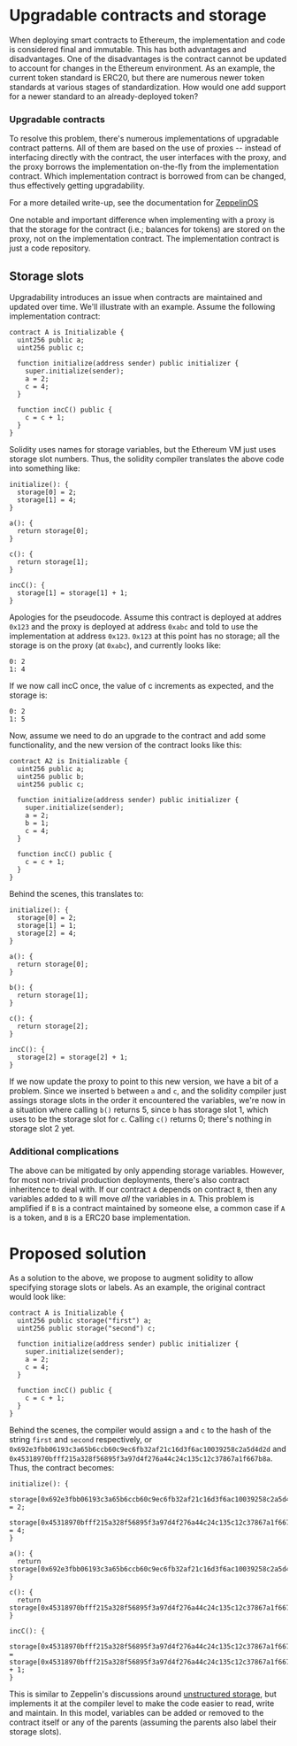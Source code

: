 # Upgradable contracts and storage

When deploying smart contracts to Ethereum, the implementation and code is
considered final and immutable. This has both advantages and disadvantages.
One of the disadvantages is the contract cannot be updated to account for
changes in the Ethereum environment. As an example, the current token
standard is ERC20, but there are numerous newer token standards at various
stages of standardization. How would one add support for a newer standard to
an already-deployed token?

### Upgradable contracts

To resolve this problem, there's numerous implementations of upgradable
contract patterns. All of them are based on the use of proxies -- instead of
interfacing directly with the contract, the user interfaces with the proxy,
and the proxy borrows the implementation on-the-fly from the implementation
contract. Which implementation contract is borrowed from can be changed,
thus effectively getting upgradability.

For a more detailed write-up, see the documentation for
[ZeppelinOS](https://docs.zeppelinos.org/docs/writing_contracts.html)

One notable and important difference when implementing with a proxy is that
the storage for the contract (i.e.; balances for tokens) are stored on the
proxy, not on the implementation contract. The implementation contract is just a code
repository.

## Storage slots

Upgradability introduces an issue when contracts are maintained and updated
over time. We'll illustrate with an example. Assume the following
implementation contract:

```
contract A is Initializable {
  uint256 public a;
  uint256 public c;

  function initialize(address sender) public initializer {
    super.initialize(sender);
    a = 2;
    c = 4;
  }

  function incC() public {
    c = c + 1;
  }
}
```

Solidity uses names for storage variables, but the Ethereum VM just uses
storage slot numbers. Thus, the solidity compiler translates the above code
into something like:

```
initialize(): {
  storage[0] = 2;
  storage[1] = 4;
}

a(): {
  return storage[0];
}

c(): {
  return storage[1];
}

incC(): {
  storage[1] = storage[1] + 1;
}
```

Apologies for the pseudocode. Assume this contract is deployed at addres
```0x123``` and the proxy is deployed at address ```0xabc``` and told to use
the implementation at address ```0x123```.
```0x123``` at this point has no storage; all the storage is on the proxy
(at ```0xabc```), and currently looks like:
```
0: 2
1: 4
```

If we now call incC once, the value of c increments as expected, and the
storage is:
```
0: 2
1: 5
```

Now, assume we need to do an upgrade to the contract and add some
functionality, and the new version of the contract looks like this:

```
contract A2 is Initializable {
  uint256 public a;
  uint256 public b;
  uint256 public c;

  function initialize(address sender) public initializer {
    super.initialize(sender);
    a = 2;
    b = 1;
    c = 4;
  }

  function incC() public {
    c = c + 1;
  }
}
```

Behind the scenes, this translates to:
```
initialize(): {
  storage[0] = 2;
  storage[1] = 1;
  storage[2] = 4;
}

a(): {
  return storage[0];
}

b(): {
  return storage[1];
}

c(): {
  return storage[2];
}

incC(): {
  storage[2] = storage[2] + 1;
}
```

If we now update the proxy to point to this new version, we have a bit of a
problem. Since we inserted ```b``` between ```a``` and ```c```, and the
solidity compiler just assings storage slots in the order it encountered the
variables, we're now in a situation where calling ```b()``` returns 5, since
```b``` has storage slot 1, which uses to be the storage slot for ```c```.
Calling ```c()``` returns 0; there's nothing in storage slot 2 yet.

### Additional complications

The above can be mitigated by only appending storage variables. However, for
most non-trivial production deployments, there's also contract inheritence
to deal with. If our contract ```A``` depends on contract ```B```, then any
variables added to ```B``` will move _all_ the variables in ```A```. This
problem is amplified if ```B``` is a contract maintained by someone else, a
common case if ```A``` is a token, and ```B``` is a ERC20 base
implementation.

# Proposed solution

As a solution to the above, we propose to augment solidity to allow
specifying storage slots or labels. As an example, the original contract
would look like:

```
contract A is Initializable {
  uint256 public storage("first") a;
  uint256 public storage("second") c;

  function initialize(address sender) public initializer {
    super.initialize(sender);
    a = 2;
    c = 4;
  }

  function incC() public {
    c = c + 1;
  }
}
```

Behind the scenes, the compiler would assign ```a``` and ```c``` to the hash
of the string ```first``` and ```second``` respectively, or
```0x692e3fbb06193c3a65b6ccb60c9ec6fb32af21c16d3f6ac10039258c2a5d4d2d``` and
```0x45318970bfff215a328f56895f3a97d4f276a44c24c135c12c37867a1f667b8a```.
Thus, the contract becomes:

```
initialize(): {
  storage[0x692e3fbb06193c3a65b6ccb60c9ec6fb32af21c16d3f6ac10039258c2a5d4d2d] = 2;
  storage[0x45318970bfff215a328f56895f3a97d4f276a44c24c135c12c37867a1f667b8a] = 4;
}

a(): {
  return storage[0x692e3fbb06193c3a65b6ccb60c9ec6fb32af21c16d3f6ac10039258c2a5d4d2d];
}

c(): {
  return storage[0x45318970bfff215a328f56895f3a97d4f276a44c24c135c12c37867a1f667b8a];
}

incC(): {
  storage[0x45318970bfff215a328f56895f3a97d4f276a44c24c135c12c37867a1f667b8a] = storage[0x45318970bfff215a328f56895f3a97d4f276a44c24c135c12c37867a1f667b8a] + 1;
}
```

This is similar to Zeppelin's discussions around
[unstructured storage](https://blog.zeppelinos.org/upgradeability-using-unstructured-storage/),
but implements it at the compiler level to make the code easier to read,
write and maintain. In this model, variables can be added or removed to the
contract itself or any of the parents (assuming the parents also label their
storage slots).
